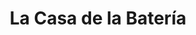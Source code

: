 ---
title: "La Casa de la Batería"
url: /santiago-de-veraguas/la-casa-de-la-bateria/
shop: Autoteile
---